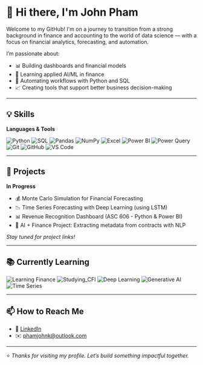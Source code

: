 # 👋 Hi there, I'm John Pham

Welcome to my GitHub! I'm on a journey to transition from a strong background in finance and accounting to the world of data science — with a focus on financial analytics, forecasting, and automation.

I’m passionate about:
- 📊 Building dashboards and financial models
- 🧠 Learning applied AI/ML in finance
- 🔄 Automating workflows with Python and SQL
- 📈 Creating tools that support better business decision-making

---

## 💡 Skills

**Languages & Tools**

![Python](https://img.shields.io/badge/-Python-black?style=flat-square&logo=python)
![SQL](https://img.shields.io/badge/-SQL-blue?style=flat-square&logo=postgresql)
![Pandas](https://img.shields.io/badge/-Pandas-black?style=flat-square&logo=pandas)
![NumPy](https://img.shields.io/badge/-NumPy-lightgrey?style=flat-square&logo=numpy)
![Excel](https://img.shields.io/badge/-Excel-217346?style=flat-square&logo=microsoft-excel)
![Power BI](https://img.shields.io/badge/-Power%20BI-F2C811?style=flat-square&logo=powerbi)
![Power Query](https://img.shields.io/badge/-Power%20Query-00B5AD?style=flat-square&logo=microsoft)
![Git](https://img.shields.io/badge/-Git-black?style=flat-square&logo=git)
![GitHub](https://img.shields.io/badge/-GitHub-181717?style=flat-square&logo=github)
![VS Code](https://img.shields.io/badge/-VSCode-007ACC?style=flat-square&logo=visual-studio-code)

---

## 🔭 Projects

**In Progress**

- 💰 Monte Carlo Simulation for Financial Forecasting  
- 📉 Time Series Forecasting with Deep Learning (using LSTM)  
- 📊 Revenue Recognition Dashboard (ASC 606 - Python & Power BI)  
- 🤖 AI + Finance Project: Extracting metadata from contracts with NLP  

_Stay tuned for project links!_

---

## 📚 Currently Learning

![Learning Finance](https://img.shields.io/badge/📚_Learning-Finance-blue)
![Studying_CFI](https://img.shields.io/badge/Studying-CFI_&_Investopedia-orange)
![Deep Learning](https://img.shields.io/badge/-Deep%20Learning-FF6F61?style=flat-square&logo=tensorflow)
![Generative AI](https://img.shields.io/badge/-Generative_AI-grey?style=flat-square&logo=openai)
![Time Series](https://img.shields.io/badge/-Time_Series_Modeling-teal?style=flat-square&logo=chartdotjs)

---

## 📫 How to Reach Me

- 💼 [LinkedIn](https://www.linkedin.com/in/your-link-here)
- ✉️ phamjohnk@outlook.com

---

⭐️ *Thanks for visiting my profile. Let’s build something impactful together.*
